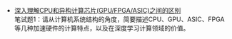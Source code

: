 - [深入理解CPU和异构计算芯片(GPU/FPGA/ASIC)之间的区别](http://www.eeboard.com/news/cpu-26/)  
笔试题1：请从计算机系统结构的角度，简要描述CPU、GPU、ASIC、FPGA等几种加速硬件的计算特点，以及在深度学习计算领域的价值。
